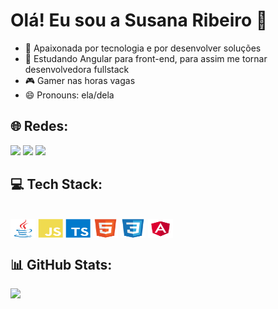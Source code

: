 # Olá! Eu sou a Susana Ribeiro 👋

- 💜 Apaixonada por tecnologia e por desenvolver soluções
- 💫 Estudando Angular para front-end, para assim me tornar desenvolvedora fullstack
- 🎮 Gamer nas horas vagas
- 😄 Pronouns: ela/dela

## 🌐 Redes:
<div> 
  <a href="https://discord.gg/susananribeiro" target="_blank"><img src="https://img.shields.io/badge/Discord-7289DA?style=for-the-badge&logo=discord&logoColor=white" target="_blank"></a> 
  <a href = "mailto:susanadonribeiro@gmail.com"><img src="https://img.shields.io/badge/-Gmail-%23333?style=for-the-badge&logo=gmail&logoColor=white" target="_blank"></a>
  <a href="https://www.linkedin.com/in/susana-do-nascimento-ribeiro" target="_blank"><img src="https://img.shields.io/badge/-LinkedIn-%230077B5?style=for-the-badge&logo=linkedin&logoColor=white" target="_blank"></a> 
</div>

## 💻 Tech Stack:
<div style="display: inline_block"><br>
  <img align="center" alt="" height="30" width="40" src="https://raw.githubusercontent.com/devicons/devicon/master/icons/java/java-original.svg">
  <img align="center" alt="" height="30" width="40" src="https://raw.githubusercontent.com/devicons/devicon/master/icons/javascript/javascript-plain.svg">
  <img align="center" alt="" height="30" width="40" src="https://raw.githubusercontent.com/devicons/devicon/master/icons/typescript/typescript-plain.svg">
  <img align="center" alt="" height="30" width="40" src="https://raw.githubusercontent.com/devicons/devicon/master/icons/html5/html5-original.svg">
  <img align="center" alt="" height="30" width="40" src="https://raw.githubusercontent.com/devicons/devicon/master/icons/css3/css3-original.svg">
  <img align="center" alt="" height="30" width="40" src="https://raw.githubusercontent.com/devicons/devicon/master/icons/angular/angular-original.svg">
</div>

## 📊 GitHub Stats:
![](https://github-readme-stats.vercel.app/api/top-langs/?username=SusananRibeiro&theme=swift&hide_border=false&include_all_commits=true&count_private=true&layout=compact)




